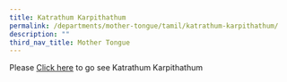 ```yaml
---
title: Katrathum Karpithathum
permalink: /departments/mother-tongue/tamil/katrathum-karpithathum/
description: ""
third_nav_title: Mother Tongue
---
```


Please [Click here](http://sites.acsindep.edu.sg/tamil/Katrathum%20Karpithathum/) to go see Katrathum Karpithathum
